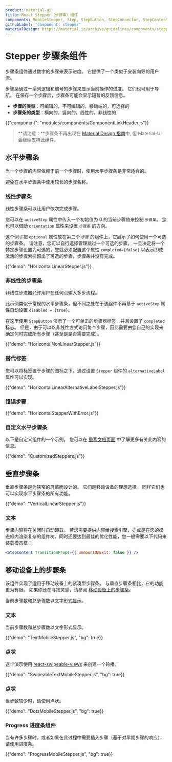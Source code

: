 ```yaml
---
product: material-ui
title: React Stepper（步骤条）组件
components: MobileStepper, Step, StepButton, StepConnector, StepContent, StepIcon, StepLabel, Stepper
githubLabel: 'component: stepper'
materialDesign: https://material.io/archive/guidelines/components/steppers.html
---
```


# Stepper 步骤条组件

<p class="description">步骤条组件通过数字的步骤来表示进度。 它提供了一个类似于安装向导的用户流。</p>

步骤条通过一系列逻辑和编号的步骤来显示当前操作的进度。 它们也可用于导航。 在保存一个步骤后，步骤条可能会显示短暂的反馈信息。

- **步骤的类型**：可编辑的，不可编辑的，移动端的，可选择的
- **步骤条的类型**：横向的，竖向的，线性的，非线性的

{{"component": "modules/components/ComponentLinkHeader.js"}}

> **请注意：**步骤条不再出现在 [Material Design 指南](https://material.io/)中, 但 Material-UI 会继续支持此组件。

## 水平步骤条

当一个步骤的内容依赖于前一个步骤时，使用水平步骤条是非常适合的。

避免在水平步骤条中使用较长的步骤名称。

### 线性步骤条

线性步骤条可以让用户依次完成步骤。

您可以在 `activeStep` 属性中传入一个初始值为 0 的当前步骤值来控制 `步骤条`。 您也可以借助 `orientation` 属性来设置 `步骤条` 的方向。

这个例子把 `optional` 属性放在第二个 `步骤` 的组件上，它展示了如何使用一个可选的步骤条。 请注意，您可以自行选择管理跳过一个可选的步骤。 一旦决定将一个特定步骤设置为可选的，您就必须配置这个属性 `completed={false}` 以表示即使激活的步骤索引超出了可选的步骤，步骤条并没有完成。

{{"demo": "HorizontalLinearStepper.js"}}

### 非线性的步骤条

非线性步进器允许用户在任何点输入多步流程。

此示例类似于常规的水平步骤条，但不同之处在于该组件不再基于 `activeStep` 属性自动设置 `disabled = {true}`。

在这里使用 `StepButton` 演示了一个可单击的步骤器标签，并且设置了 `completed` 标志。 但是，由于可以以非线性方式访问每个步骤，因此需要由您自己的实现来确定何时完成所有步骤（甚至是是否需要完成）。

{{"demo": "HorizontalNonLinearStepper.js"}}

### 替代标签

您可以将标签置于步骤的图标之下，通过设置 `Stepper` 组件的 `alternativeLabel` 属性可以实现。

{{"demo": "HorizontalLinearAlternativeLabelStepper.js"}}

### 错误步骤

{{"demo": "HorizontalStepperWithError.js"}}

### 自定义水平步骤条

以下是自定义组件的一个示例。 您可以在 [重写文档页面](/material-ui/customization/how-to-customize/) 中了解更多有关此内容的信息。

{{"demo": "CustomizedSteppers.js"}}

## 垂直步骤条

垂直步骤条是为狭窄的屏幕而设计的。 它们是移动设备的理想选择。 同样它们也可以实现水平步骤条的所有功能。

{{"demo": "VerticalLinearStepper.js"}}

### 文本

步骤内容将在关闭时自动卸载。 若您需要提供内容给搜索引擎，亦或是在您的模态框内渲染复杂的组件树，同时还要达到最佳的优化性能，您一般需要以下代码来装载模态框：

```jsx
<StepContent TransitionProps={{ unmountOnExit: false }} />
```

## 移动设备上的步骤条

该组件实现了适用于移动设备上的紧凑型步骤条。 与垂直步骤条相比，它的功能更为有限。 如果你还在寻找灵感，请参阅 [移动设备上的步骤条](https://material.io/archive/guidelines/components/steppers.html#steppers-types-of-steps)。

当前步骤数和总步骤数以文字形式显示。

### 文本

当前步骤数和总步骤数以文字形式显示。

{{"demo": "TextMobileStepper.js", "bg": true}}

### 点状

这个演示使用 [react-swipeable-views](https://github.com/oliviertassinari/react-swipeable-views) 来创建一个轮播。

{{"demo": "SwipeableTextMobileStepper.js", "bg": true}}

### 点状

当步数较少时，请使用点状。

{{"demo": "DotsMobileStepper.js", "bg": true}}

### Progress 进度条组件

当有许多步骤时，或者如果在此过程中需要插入步骤（基于对早期步骤的响应），请使用进度条。

{{"demo": "ProgressMobileStepper.js", "bg": true}}
